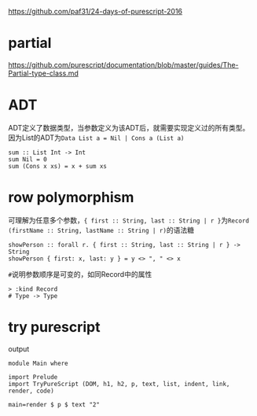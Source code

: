 https://github.com/paf31/24-days-of-purescript-2016

# partial

https://github.com/purescript/documentation/blob/master/guides/The-Partial-type-class.md

# ADT

ADT定义了数据类型，当参数定义为该ADT后，就需要实现定义过的所有类型。因为List的ADT为``Data List a = Nil | Cons a (List a)``

```
sum :: List Int -> Int
sum Nil = 0
sum (Cons x xs) = x + sum xs
```

# row polymorphism

可理解为任意多个参数，``{ first :: String, last :: String | r }``为``Record (firstName :: String, lastName :: String | r)``的语法糖 

```
showPerson :: forall r. { first :: String, last :: String | r } -> String
showPerson { first: x, last: y } = y <> ", " <> x
```

``#``说明参数顺序是可变的，如同Record中的属性

```
> :kind Record
# Type -> Type
```

# try purescript

output

```
module Main where

import Prelude
import TryPureScript (DOM, h1, h2, p, text, list, indent, link, render, code)
  
main=render $ p $ text "2"
```